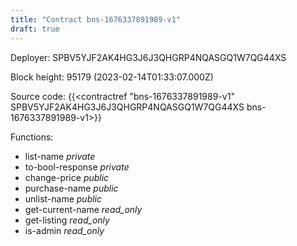 ```yaml
---
title: "Contract bns-1676337891989-v1"
draft: true
---
```

Deployer: SPBV5YJF2AK4HG3J6J3QHGRP4NQASGQ1W7QG44XS


 



Block height: 95179 (2023-02-14T01:33:07.000Z)

Source code: {{<contractref "bns-1676337891989-v1" SPBV5YJF2AK4HG3J6J3QHGRP4NQASGQ1W7QG44XS bns-1676337891989-v1>}}

Functions:

* list-name _private_
* to-bool-response _private_
* change-price _public_
* purchase-name _public_
* unlist-name _public_
* get-current-name _read_only_
* get-listing _read_only_
* is-admin _read_only_
